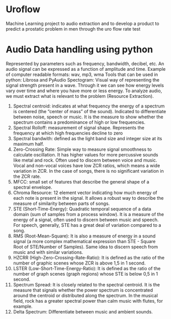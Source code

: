 # Uroflow
Machine Learning project to audio extraction and to develop a product to predict a prostatic problem in men through the uro flow rate test

# Audio Data handling using python

Represented by parameters such as frequency, bandwidth, decibel, etc.
An audio signal can be expressed as a function of amplitude and time.
Example of computer readable formats: wav, mp3, wma
Tools that can be used in python: Librosa and PyAudio
Spectogram: Visual way of representing the signal strength present in a wave. Through it we can see how energy levels vary over time and where you have more or less energy.
To analyze audio, we must extract what is relevant to the problem (Resource Extraction).
1. Spectral centroid: indicates at what frequency the energy of a spectrum is centered (the “center of mass” of the sound). Indicated to differentiate between noise, speech or music. It is the measure to show whether the spectrum contains a predominance of high or low frequencies.
2. Spectral Rolloff: measurement of signal shape. Represents the frequency at which high frequencies decline to zero
3. Spectral bandwith: defined as the light band size and integer size at its maximum half.
4. Zero-Crossing Rate: Simple way to measure signal smoothness to calculate oscillation. It has higher values for more percussive sounds like metal and rock. Often used to discern between voice and music. Vocal and non-vocal voices have low ZCR ratios, which means a wide variation in ZCR. In the case of songs, there is no significant variation in the ZCR rate.
5. MFCC: small set of features that describe the general shape of a spectral envelope.
6. Chroma Resource: 12 element vector indicating how much energy of each note is present in the signal. It allows a robust way to describe the measure of similarity between parts of songs.
7. STE (Short-Time-Energy): Quadratic temporal sequence of a data domain (sum of samples from a process window). It is a measure of the energy of a signal, often used to discern between music and speech. For speech, generally, STE has a great deal of variation compared to a song.
8. RMS (Root-Mean-Square): It is also a measure of energy in a sound signal (a more complex mathematical expression than STE - Square Root of STE/Number of Samples). Same idea to discern speech from music and with similar variations.
9. HZCRR (High-Zero-Crossing-Rate-Ratio): It is defined as the ratio of the number of graphic scenes whose ZCR is above 1,5 in 1 second.
10. LSTER (Low-Short-Time-Energy-Ratio): It is defined as the ratio of the number of graph scenes (graph regions) whose STE is below 0,5 in 1 second.
11. Spectrum Spread: It is closely related to the spectral centroid. It is the measure that signals whether the power spectrum is concentrated around the centroid or distributed along the spectrum. In the musical field, rock has a greater spectral power than calm music with flutes, for example.
12. Delta Spectrum: Differentiate between music and ambient sounds.
